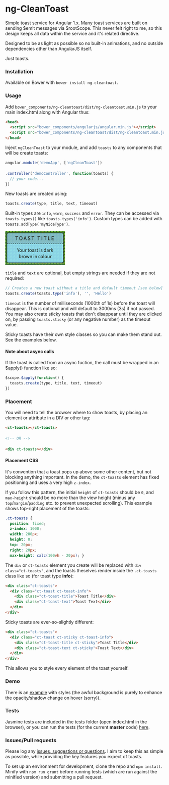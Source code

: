 # ng-CleanToast

Simple toast service for Angular 1.x. Many toast services are built on sending $emit messages via $rootScope. This never felt right to me, so this design keeps all data within the service and it's related directive. 

Designed to be as light as possible so no built-in animations, and no outside dependencies other than AngularJS itself. 

Just toasts. 

### Installation
Available on Bower with `bower install ng-cleantoast`. 

### Usage
Add `bower_components/ng-cleantoast/dist/ng-cleantoast.min.js` to your main index.html along with Angular thus: 

````html
<head>
  <script src="bower_components/angularjs/angular.min.js"></script>
  <script src="bower_components/ng-cleantoast/dist/ng-cleantoast.min.js"></script>
</head>
````

Inject `ngCleanToast` to your module, and add `toasts` to any components that  will be create toasts:

````javascript
angular.module('demoApp', ['ngCleanToast'])

.controller('demoController', function(toasts) {
  // your code...
})
````

New toasts are created using: 

````javascript
toasts.create(type, title, text, timeout)
````

Built-in types are `info`, `warn`, `success` and `error`. They can be accessed via `toasts.types()` like `toasts.types('info')`. Custom types can be added with `toasts.addType('myNiceType')`. 

![Screenshot of example toast](screenshot.png)

`title` and `text` are optional, but empty strings are needed if they are not required: 

````javascript
// Creates a new toast without a title and default timeout [see below]
toasts.create(toasts.type('info'), '', 'Hello')
````

`timeout` is the number of milliseconds (1000th of 1s) before the toast will disappear. This is optional and will default to 3000ms (3s) if not passed. You may also create sticky toasts that don't disappear until they are clicked on, by passing `toasts.sticky` (or any negative number) as the timeout value. 

Sticky toasts have their own style classes so you can make them stand out. See the examples below. 

#### Note about async calls
If the toast is called from an async fuction, the call must be wrapped in an $apply() function like so: 

````javascript
$scope.$apply(function() {
  toasts.create(type, title, text, timeout)
})
```` 

### Placement
You will need to tell the browser where to show toasts, by placing an element or attribute in a DIV or other tag:

````html
<ct-toasts></ct-toasts>

<!-- OR -->

<div ct-toasts></div>
````

#### Placement CSS
It's convention that a toast pops up above some other content, but not blocking anything important. In the demo, the `ct-toasts` element has fixed positioning and uses a very high `z-index`. 

If you follow this pattern, the initial `height` of `ct-toasts` should be `0`, and `max-height` should be no more than the view height (minus any `top`/`margin`/`padding` etc. to prevent unexpected scrolling). This example shows top-right placement of the toasts: 

````css
.ct-toasts {
  position: fixed;
  z-index: 1000;
  width: 200px;
  height: 0;
  top: 20px;
  right: 20px;
  max-height: calc(100vh - 20px); }
````

The `div` or `ct-toasts` element you create will be replaced with `div class="ct-toasts"`, and the toasts theselves render inside the `.ct-toasts` class like so (for toast type **info**): 

````HTML
<div class="ct-toasts">
  <div class="ct-toast ct-toast-info">
    <div class="ct-toast-title">Toast Title</div>
    <div class="ct-toast-text">Toast Text</div>
  </div>
</div>
````

Sticky toasts are ever-so-slightly different: 

````HTML
<div class="ct-toasts">
  <div class="ct-toast ct-sticky ct-toast-info">
    <div class="ct-toast-title ct-sticky">Toast Title</div>
    <div class="ct-toast-text ct-sticky">Toast Text</div>
  </div>
</div>
````

This allows you to style every element of the toast yourself. 

### Demo
There is an [example](https://underscoredotspace.github.io/ng-cleantoast/demo) with styles (the awful background is purely to enhance the opacity/shadow change on hover (sorry)). 

### Tests
Jasmine tests are included in the tests folder (open index.html in the browser), or you can run the tests (for the current **master** code) [here](https://underscoredotspace.github.io/ng-cleantoast/tests). 

### Issues/Pull requests
Please log any [issues, suggestions or questions](https://github.com/underscoredotspace/ng-cleantoast/issues). I aim to keep this as simple as possible, while providing the key features you expect of toasts. 

To set up an environment for development, clone the repo and `npm install`. Minify with `npm run grunt` before running tests (which are run against the minified version) and submitting a pull request. 